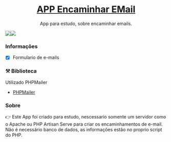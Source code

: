 <h1 align="center">
    <a href="https://pt-br.reactjs.org/"> APP Encaminhar EMail </a>
</h1>
<p align="center">App para estudo, sobre encaminhar emails.</p>

<img src="https://img.shields.io/badge/HTML-App%20Help%20Desk-blue" /><img src="https://img.shields.io/badge/PHP-7.1-red" />


### Informações

- [x] Formulario de e-mails

### ⚒️ Biblioteca

Utilizado PHPMailer
- [PHPMailer](https://github.com/PHPMailer/PHPMailer)


### Sobre

👉 Este App foi criado para estudo, nescessario somente um servidor como o Apache ou PHP Artisan Serve para criar os encaminhamentos de e-mail.
    Não é necessário banco de dados, as informações estão no proprio script do PHP.
    
    
